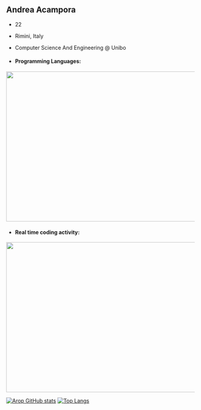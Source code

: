 ## Andrea Acampora

- 22 
- Rimini, Italy 
- Computer Science And Engineering @ Unibo

- #### Programming Languages:
<img src="https://wakatime.com/share/@Arop/fa224f26-f285-4277-a38a-075fbfd1ed7f.svg?sanitaze=true" height=400px width=600px>


- #### Real time coding activity:
<img src="https://wakatime.com/share/@Arop/c3fe2869-5ef5-4bc3-8960-99ffe2d5723f.svg?sanitaze=true" height=400px width=600px>

[![Arop GitHub stats](https://github-readme-stats.vercel.app/api?username=andrea-acampora&count_private=true&show_icons=true&theme=gruvbox)](https://github.com/andrea-acampora/) [![Top Langs](https://github-readme-stats.vercel.app/api/top-langs/?username=andrea-acampora&hide=c&layout=compact&theme=gruvbox)](https://github.com/andrea-acampora)
